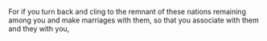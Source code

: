 For if you turn back and cling to the remnant of these nations remaining among you and make marriages with them, so that you associate with them and they with you,
